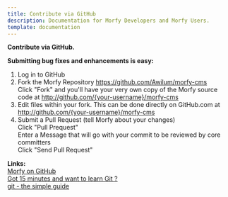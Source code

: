 ```yaml
---
title: Contribute via GitHub
description: Documentation for Morfy Developers and Morfy Users.
template: documentation
---
```


**Contribute via GitHub.**  

**Submitting bug fixes and enhancements is easy:**  

1. Log in to GitHub  
2. Fork the Morfy Repository https://github.com/Awilum/morfy-cms  
    Click "Fork" and you'll have your very own copy of the Morfy source code at http://github.com/{your-username}/morfy-cms  
3. Edit files within your fork. This can be done directly on GitHub.com at http://github.com/{your-username}/morfy-cms  
4. Submit a Pull Request (tell Morfy about your changes)  
    Click "Pull Prequest"  
    Enter a Message that will go with your commit to be reviewed by core committers  
    Click "Send Pull Request"  

**Links:**  
[Morfy on GitHub](https://github.com/Awilum/morfy-cms/)  
[Got 15 minutes and want to learn Git ?](http://try.github.com/levels/1/challenges/1)  
[git - the simple guide](http://rogerdudler.github.com/git-guide/)  
